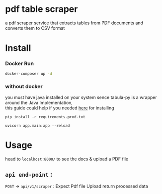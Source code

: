 # pdf table scraper

a pdf scraper service that extracts tables from PDF documents and converts them to CSV format

# Install

### Docker Run

```bash
docker-composer up -d
```

### without docker

you must have java installed on your system
sence tabula-py is a wrapper around the Java Implementation,  
this guide could help if you needed [here](https://devwithus.com/install-java-windows-10/) for installing 

```
pip install -r requirements.prod.txt

uvicorn app.main:app --reload
```

# Usage

head to `localhost:8000/` to see the docs & upload a PDF file

`api end-point` :  
---
`POST` ->  `api/v1/scraper` : Expect Pdf file Upload return processed data
